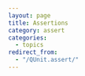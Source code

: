 ```yaml
---
layout: page
title: Assertions
category: assert
categories:
  - topics
redirect_from:
  - "/QUnit.assert/"
---
```

